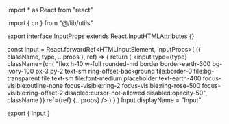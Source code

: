 import * as React from "react"

import { cn } from "@/lib/utils"

export interface InputProps
  extends React.InputHTMLAttributes<HTMLInputElement> {}

const Input = React.forwardRef<HTMLInputElement, InputProps>(
  ({ className, type, ...props }, ref) => {
    return (
      <input
        type={type}
        className={cn(
          "flex h-10 w-full rounded-md border border-earth-300 bg-ivory-100 px-3 py-2 text-sm ring-offset-background file:border-0 file:bg-transparent file:text-sm file:font-medium placeholder:text-earth-400 focus-visible:outline-none focus-visible:ring-2 focus-visible:ring-rose-500 focus-visible:ring-offset-2 disabled:cursor-not-allowed disabled:opacity-50",
          className
        )}
        ref={ref}
        {...props}
      />
    )
  }
)
Input.displayName = "Input"

export { Input }

